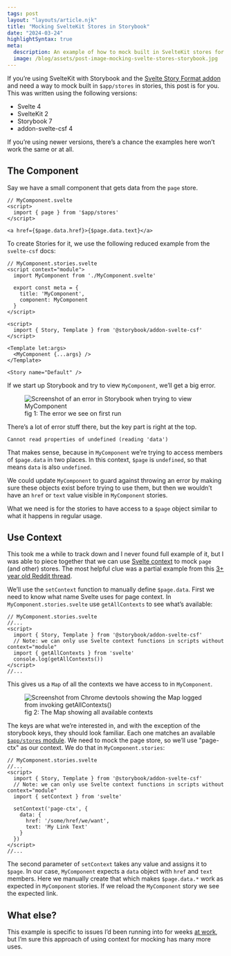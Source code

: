 ```yaml
---
tags: post
layout: "layouts/article.njk"
title: "Mocking SvelteKit Stores in Storybook"
date: "2024-03-24"
highlightSyntax: true
meta:
  description: An example of how to mock built in SvelteKit stores for components in Storybook
  image: /blog/assets/post-image-mocking-svelte-stores-storybook.jpg
---
```


If you’re using SvelteKit with Storybook and the [Svelte Story Format addon](https://github.com/storybookjs/addon-svelte-csf) and need a way to mock built in `$app/stores` in stories, this post is for you. This was written using the following versions:

- Svelte 4
- SvelteKit 2
- Storybook 7
- addon-svelte-csf 4

If you’re using newer versions, there’s a chance the examples here won’t work the same or at all.

## The Component

Say we have a small component that gets data from the `page` store.

<pre><code class="language-javascript">// MyComponent.svelte
&lt;script&gt;
  import { page } from '$app/stores'
&lt;/script&gt;

&lt;a href={$page.data.href}&gt;{$page.data.text}&lt;/a&gt;
</code></pre>

To create Stories for it, we use the following reduced example from the `svelte-csf` docs:

<pre><code class="language-javascript">// MyComponent.stories.svelte
&lt;script context="module"&gt;
  import MyComponent from './MyComponent.svelte'

  export const meta = {
    title: 'MyComponent',
    component: MyComponent
  }
&lt;/script&gt;

&lt;script&gt;
  import { Story, Template } from '@storybook/addon-svelte-csf'
&lt;/script&gt;

&lt;Template let:args&gt;
  &lt;MyComponent {...args} /&gt;
&lt;/Template&gt;

&lt;Story name="Default" /&gt;
</code></pre>

If we start up Storybook and try to view `MyComponent`, we’ll get a big error.

<figure>
  <picture>
    <img src="https://stuff.tylergaw.com/post-mocking-sveltekit-stores/storybook-error.jpg" alt="Screenshot of an error in Storybook when trying to view MyComponent" />
  </picture>
  <figcaption>fig 1: The error we see on first run</figcaption>
</figure>

There’s a lot of error stuff there, but the key part is right at the top.

<pre><code class="language-html">Cannot read properties of undefined (reading 'data')</code></pre>

That makes sense, because in `MyComponent` we’re trying to access members of `$page.data` in two places. In this context, `$page` is `undefined`, so that means `data` is also `undefined`.

We could update `MyComponent` to guard against throwing an error by making sure these objects exist before trying to use them, but then we wouldn’t have an `href` or `text` value visible in `MyComponent` stories.

What we need is for the stories to have access to a `$page` object similar to what it happens in regular usage.

## Use Context

This took me a while to track down and I never found full example of it, but I was able to piece together that we can use [Svelte context](https://svelte.dev/docs/svelte#setcontext) to mock `page` (and other) stores. The most helpful clue was a partial example from this [3+ year old Reddit thread](https://www.reddit.com/r/sveltejs/comments/pakmb1/has_anyone_managed_to_mock_page_from_appstores/).

We’ll use the `setContext` function to manually define `$page.data`. First we need to know what name Svelte uses for page context. In `MyComponent.stories.svelte` use `getAllContexts` to see what’s available:

<pre><code class="language-javascript">// MyComponent.stories.svelte
//...
&lt;script&gt;
  import { Story, Template } from '@storybook/addon-svelte-csf'
  // Note: we can only use Svelte context functions in scripts without context="module"
  import { getAllContexts } from 'svelte'
  console.log(getAllContexts())
&lt;/script&gt;
//...
</code></pre>

This gives us a `Map` of all the contexts we have access to in `MyComponent`.

<figure>
  <picture>
    <img src="https://stuff.tylergaw.com/post-mocking-sveltekit-stores/all-contexts.jpg" alt="Screenshot from Chrome devtools showing the Map logged from invoking getAllContexts()" />
  </picture>
  <figcaption>fig 2: The Map showing all available contexts</figcaption>
</figure>

The keys are what we’re interested in, and with the exception of the storybook keys, they should look familiar. Each one matches an available [`$app/stores` module](https://kit.svelte.dev/docs/modules#$app-stores). We need to mock the page store, so we’ll use "page-ctx" as our context. We do that in `MyComponent.stories`:

<pre><code class="language-javascript">// MyComponent.stories.svelte
//...
&lt;script&gt;
  import { Story, Template } from '@storybook/addon-svelte-csf'
  // Note: we can only use Svelte context functions in scripts without context="module"
  import { setContext } from 'svelte'
  
  setContext('page-ctx', {
    data: {
      href: '/some/href/we/want',
      text: 'My Link Text'
    }
  })
&lt;/script&gt;
//...
</code></pre>

The second parameter of `setContext` takes any value and assigns it to `$page`. In our case, `MyComponent` expects a `data` object with `href` and `text` members. Here we manually create that which makes `$page.data.*` work as expected in `MyComponent` stories. If we reload the `MyComponent` story we see the expected link.

## What else?

This example is specific to issues I’d been running into for weeks [at work](https://www.summer.io/), but I’m sure this approach of using context for mocking has many more uses.
